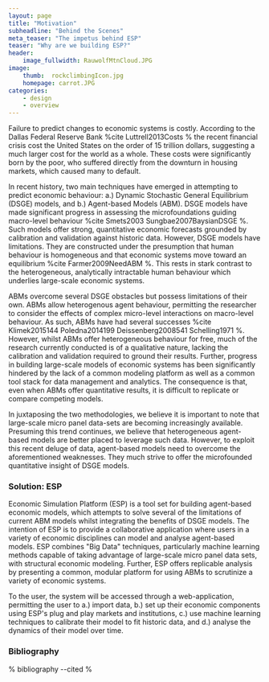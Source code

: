 ```yaml
---
layout: page
title: "Motivation"
subheadline: "Behind the Scenes"
meta_teaser: "The impetus behind ESP"
teaser: "Why are we building ESP?"
header:
    image_fullwidth: RauwolfMtnCloud.JPG
image:
    thumb:  rockclimbingIcon.jpg
    homepage: carrot.JPG
categories:
    - design
    - overview
---
```


Failure to predict changes to economic systems is costly. According to the Dallas Federal Reserve Bank %cite Luttrell2013Costs % the recent financial crisis cost the United States on the order of 15 trillion dollars, suggesting a much larger cost for the world as a whole. These costs were significantly
born by the poor, who suffered directly from the downturn in housing markets, which caused many to default.

In recent history, two main techniques have emerged in attempting to predict economic behaviour: a.) Dynamic Stochastic General Equilibrium (DSGE) models, and b.) Agent-based Models (ABM). DSGE models have made significant progress in assessing the microfoundations guiding macro-level behaviour %cite Smets2003 Sungbae2007BaysianDSGE %. Such models offer strong, quantitative economic forecasts grounded by calibration and validation against historic data. However, DSGE models have limitations. They are constructed under the presumption that human behaviour is homogeneous and that economic systems move toward an equilibrium %cite Farmer2009NeedABM %. This rests in stark contrast to the heterogeneous, analytically intractable human behaviour which underlies large-scale economic systems.

ABMs overcome several DSGE obstacles but possess limitations of their own. ABMs allow heterogenous agent behaviour, permitting the researcher to consider the effects of complex micro-level interactions on macro-level behaviour. As such, ABMs have had several successes %cite Klimek2015144 Poledna2014199 Deissenberg2008541 Schelling1971 %. However, whilst ABMs offer heterogeneous behaviour for free, much of the research currently conducted is of a qualitative nature, lacking the calibration and validation required to ground their results. Further, progress in building large-scale models of economic systems has been significantly hindered by the lack of a common modeling platform as well as a common tool stack for data management and analytics. The consequence is that, even when ABMs offer quantitative results, it is difficult to replicate or compare competing models.

In juxtaposing the two methodologies, we believe it is important to note that large-scale micro panel data-sets are becoming increasingly available. Presuming this trend continues, we believe that heterogeneous agent-based models are better placed to leverage such data. However, to exploit this recent deluge of data, agent-based models need to overcome the aforementioned weaknesses. They much strive to offer the microfounded quantitative insight of DSGE models.

### Solution: ESP

Economic Simulation Platform (ESP) is a tool set for building agent-based economic models, which attempts to solve several of the limitations of current ABM models whilst integrating the benefits of DSGE models. The intention of ESP is to provide a collaborative application where users in a variety of economic disciplines can model and analyse agent-based models. ESP combines "Big Data" techniques, particularly machine learning methods capable of taking advantage of large-scale micro panel data sets, with structural economic modeling. Further, ESP offers replicable analysis by presenting a common, modular platform for using ABMs to scrutinize a variety of economic systems.

To the user, the system will be accessed through a web-application, permitting the user to a.) import data, b.) set up their economic components using ESP's plug and play markets and institutions, c.) use machine learning techniques to calibrate their model to fit historic data, and d.) analyse the dynamics of their model over time.

### Bibliography

% bibliography --cited %
